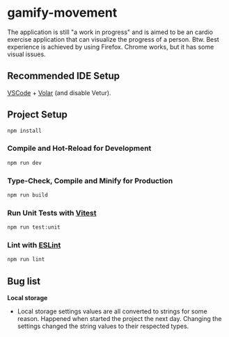 # gamify-movement

The application is still "a work in progress" and is aimed to be an cardio exercise application that can visualize the progress of a person. Btw. Best experience is achieved by using Firefox. Chrome works, but it has some visual issues.

## Recommended IDE Setup

[VSCode](https://code.visualstudio.com/) + [Volar](https://marketplace.visualstudio.com/items?itemName=Vue.volar) (and disable Vetur).

## Project Setup

```sh
npm install
```

### Compile and Hot-Reload for Development

```sh
npm run dev
```

### Type-Check, Compile and Minify for Production

```sh
npm run build
```

### Run Unit Tests with [Vitest](https://vitest.dev/)

```sh
npm run test:unit
```

### Lint with [ESLint](https://eslint.org/)

```sh
npm run lint
```

## Bug list

**Local storage**

- Local storage settings values are all converted to strings for some reason. Happened when started the project the next day. Changing the settings changed the string values to their respected types.
